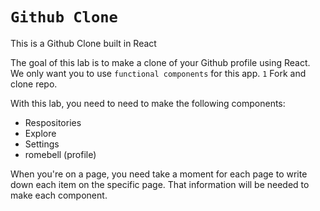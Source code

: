 # `Github Clone`

This is a Github Clone built in React

The goal of this lab is to make a clone of your Github profile using React. We only want you to use `functional components` for this app. 
`1` Fork and clone repo.

With this lab, you need to need to make the following components:
- Respositories
- Explore
- Settings
- romebell (profile)

When you're on a page, you need take a moment for each page to write down each item on the specific page. That information will be needed to make each component.
